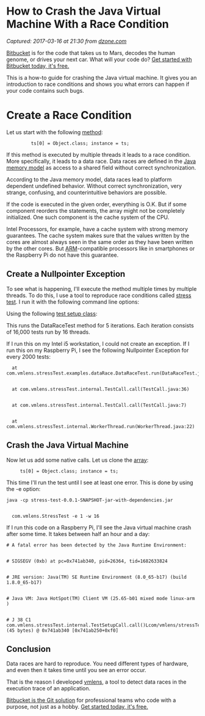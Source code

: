 # How to Crash the Java Virtual Machine With a Race Condition

_Captured: 2017-03-16 at 21:30 from [dzone.com](https://dzone.com/articles/how-to-crash-the-java-virtual-machine-with-a-race?edition=283884&utm_source=Daily%20Digest&utm_medium=email&utm_campaign=dd%202017-03-16)_

[Bitbucket](https://dzone.com/go?i=186132&u=https%3A%2F%2Fbitbucket.org%2Fproduct%3Futm_source%3Ddzone%26utm_medium%3Dpaid-content%26utm_content%3Dtext-code-that-takes-us-to-mars%26utm_campaign%3Dbitbucket_adexp-bbtofu_dzone-text) is for the code that takes us to Mars, decodes the human genome, or drives your next car. What will your code do? [Get started with Bitbucket today, it's free.](https://dzone.com/go?i=186132&u=https%3A%2F%2Fbitbucket.org%2Fproduct%3Futm_source%3Ddzone%26utm_medium%3Dpaid-content%26utm_content%3Dtext-code-that-takes-us-to-mars%26utm_campaign%3Dbitbucket_adexp-bbtofu_dzone-text)

This is a how-to guide for crashing the Java virtual machine. It gives you an introduction to race conditions and shows you what errors can happen if your code contains such bugs.

# Create a Race Condition

Let us start with the following [method](https://github.com/vmlens/stress-test/blob/master/src/main/java/com/vmlens/stressTest/examples/dataRace/DataRaceTest.java):
    
    
             ts[0] = Object.class; instance = ts;  

If this method is executed by multiple threads it leads to a race condition. More specifically, it leads to a data race. Data races are defined in the [Java memory model](https://docs.oracle.com/javase/specs/jls/se7/html/jls-17.html#jls-17.4) as access to a shared field without correct synchronization.

According to the Java memory model, data races lead to platform dependent undefined behavior. Without correct synchronization, very strange, confusing, and counterintuitive behaviors are possible.

If the code is executed in the given order, everything is O.K. But if some component reorders the statements, the array might not be completely initialized. One such component is the cache system of the CPU.

Intel Processors, for example, have a cache system with strong memory guarantees. The cache system makes sure that the values written by the cores are almost always seen in the same order as they have been written by the other cores. But [ARM](https://en.wikipedia.org/wiki/ARM_architecture)-compatible processors like in smartphones or the Raspberry Pi do not have this guarantee.

## Create a Nullpointer Exception

To see what is happening, I'll execute the method multiple times by multiple threads. To do this, I use a tool to reproduce race conditions called [stress test](https://github.com/vmlens/stress-test). I run it with the following command line options:

Using the following [test setup class](https://github.com/vmlens/stress-test/blob/master/src/main/java/com/vmlens/stressTest/examples/dataRace/DataRaceTestSetup.java):

This runs the DataRaceTest method for 5 iterations. Each iteration consists of 16,000 tests run by 16 threads.

If I run this on my Intel i5 workstation, I could not create an exception. If I run this on my Raspberry Pi, I see the following Nullpointer Exception for every 2000 tests:
    
    
      at com.vmlens.stressTest.examples.dataRace.DataRaceTest.run(DataRaceTest.java:78) 
    
    
      at com.vmlens.stressTest.internal.TestCall.call(TestCall.java:36) 
    
    
      at com.vmlens.stressTest.internal.TestCall.call(TestCall.java:7) 
    
    
      at com.vmlens.stressTest.internal.WorkerThread.run(WorkerThread.java:22)

## Crash the Java Virtual Machine

Now let us add some native calls. Let us clone the [array](https://github.com/vmlens/stress-test/blob/master/src/main/java/com/vmlens/stressTest/examples/clone/CloneTest.java):
    
    
         ts[0] = Object.class; instance = ts; 

This time I'll run the test until I see at least one error. This is done by using the -e option:
    
    
    java -cp stress-test-0.0.1-SNAPSHOT-jar-with-dependencies.jar 
    
    
      com.vmlens.StressTest -e 1 -w 16

If I run this code on a Raspberry Pi, I'll see the Java virtual machine crash after some time. It takes between half an hour and a day:
    
    
    # A fatal error has been detected by the Java Runtime Environment: 
    
    
    # SIGSEGV (0xb) at pc=0x741ab340, pid=26364, tid=1682633824 
    
    
    # JRE version: Java(TM) SE Runtime Environment (8.0_65-b17) (build 1.8.0_65-b17) 
    
    
    # Java VM: Java HotSpot(TM) Client VM (25.65-b01 mixed mode linux-arm ) 
    
    
    # J 38 C1 com.vmlens.stressTest.internal.TestSetupCall.call()Lcom/vmlens/stressTest/internal/Result; (45 bytes) @ 0x741ab340 [0x741ab250+0xf0]

## Conclusion

Data races are hard to reproduce. You need different types of hardware, and even then it takes time until you see an error occur.

That is the reason I developed [vmlens](http://vmlens.com), a tool to detect data races in the execution trace of an application.

[Bitbucket is the Git solution](https://dzone.com/go?i=186133&u=https%3A%2F%2Fbitbucket.org%2Fproduct%3Futm_source%3Ddzone%26utm_medium%3Dpaid-content%26utm_content%3Dtext-teams-who-code-with-a-purpose%26utm_campaign%3Dbitbucket_adexp-bbtofu_dzone-text) for professional teams who code with a purpose, not just as a hobby. [Get started today, it's free.](https://dzone.com/go?i=186133&u=https%3A%2F%2Fbitbucket.org%2Fproduct%3Futm_source%3Ddzone%26utm_medium%3Dpaid-content%26utm_content%3Dtext-teams-who-code-with-a-purpose%26utm_campaign%3Dbitbucket_adexp-bbtofu_dzone-text)

